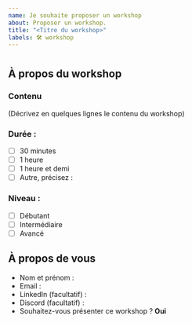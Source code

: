 ```yaml
---
name: Je souhaite proposer un workshop
about: Proposer un workshop.
title: "<Titre du workshop>"
labels: 🛠️ workshop
---
```


# <Titre du workshop>

## À propos du workshop

### Contenu

(Décrivez en quelques lignes le contenu du workshop)

### Durée :

- [ ] 30 minutes
- [ ] 1 heure
- [ ] 1 heure et demi
- [ ] Autre, précisez :

### Niveau :

- [ ] Débutant
- [ ] Intermédiaire
- [ ] Avancé

## À propos de vous

- Nom et prénom :
- Email :
- LinkedIn (facultatif) :
- Discord (facultatif) :
- Souhaitez-vous présenter ce workshop ? **Oui**